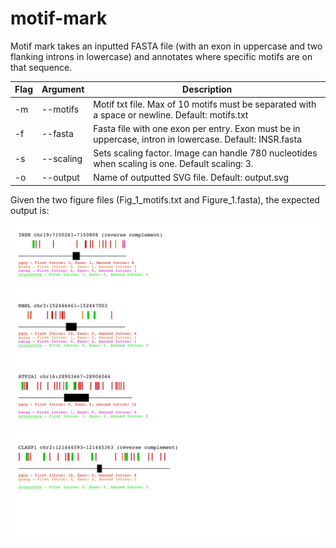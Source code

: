 # motif-mark

Motif mark takes an inputted FASTA file (with an exon in uppercase and two flanking introns in lowercase) and annotates where specific motifs are on that sequence. 

| Flag | Argument  | Description                                                  |
| ---- | --------- | ------------------------------------------------------------ |
| -m   | --motifs  | Motif txt file. Max of 10 motifs must be separated with a space or newline. Default: motifs.txt |
| -f   | --fasta   | Fasta file with one exon per entry. Exon must be in uppercase, intron in lowercase. Default: INSR.fasta |
| -s   | --scaling | Sets scaling factor. Image can handle 780 nucleotides when scaling is one. Default scaling: 3. |
| -o   | --output  | Name of outputted SVG file. Default: output.svg              |

Given the two figure files (Fig_1_motifs.txt and Figure_1.fasta), the expected output is: 

![output](Fig1/Figure1.svg)



